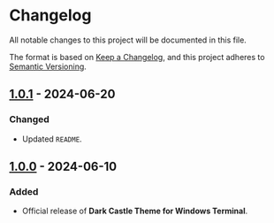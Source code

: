 # Changelog

All notable changes to this project will be documented in this file.

The format is based on [Keep a Changelog](https://keepachangelog.com/en/1.1.0/),
and this project adheres to [Semantic Versioning](https://semver.org/spec/v2.0.0.html).

## [1.0.1] - 2024-06-20

### Changed

- Updated `README`.

## [1.0.0] - 2024-06-10

### Added

- Official release of **Dark Castle Theme for Windows Terminal**.

[1.0.1]: https://github.com/scottgriv/Dark-Castle-Windows-Terminal/compare/v1.0.0...v1.0.1
[1.0.0]: https://github.com/scottgriv/Dark-Castle-Windows-Terminal/releases/tag/v1.0.0
